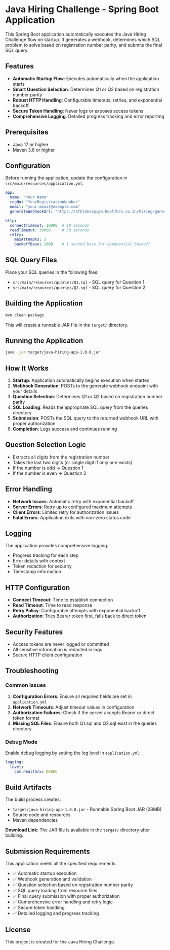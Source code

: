 # Java Hiring Challenge - Spring Boot Application

This Spring Boot application automatically executes the Java Hiring Challenge flow on startup. It generates a webhook, determines which SQL problem to solve based on registration number parity, and submits the final SQL query.

## Features

- **Automatic Startup Flow**: Executes automatically when the application starts
- **Smart Question Selection**: Determines Q1 or Q2 based on registration number parity
- **Robust HTTP Handling**: Configurable timeouts, retries, and exponential backoff
- **Secure Token Handling**: Never logs or exposes access tokens
- **Comprehensive Logging**: Detailed progress tracking and error reporting

## Prerequisites

- Java 17 or higher
- Maven 3.6 or higher

## Configuration

Before running the application, update the configuration in `src/main/resources/application.yml`:

```yaml
app:
  name: "Your Name"
  regNo: "YourRegistrationNumber"
  email: "your.email@example.com"
  generateWebhookUrl: "https://bfhldevapigw.healthrx.co.in/hiring/generateWebhook/JAVA"

http:
  connectTimeout: 10000  # 10 seconds
  readTimeout: 30000     # 30 seconds
  retry:
    maxAttempts: 3
    backoffBase: 1000    # 1 second base for exponential backoff
```

## SQL Query Files

Place your SQL queries in the following files:
- `src/main/resources/queries/Q1.sql` - SQL query for Question 1
- `src/main/resources/queries/Q2.sql` - SQL query for Question 2

## Building the Application

```bash
mvn clean package
```

This will create a runnable JAR file in the `target/` directory.

## Running the Application

```bash
java -jar target/java-hiring-app-1.0.0.jar
```

## How It Works

1. **Startup**: Application automatically begins execution when started
2. **Webhook Generation**: POSTs to the generate webhook endpoint with your details
3. **Question Selection**: Determines Q1 or Q2 based on registration number parity
4. **SQL Loading**: Reads the appropriate SQL query from the queries directory
5. **Submission**: POSTs the SQL query to the returned webhook URL with proper authorization
6. **Completion**: Logs success and continues running

## Question Selection Logic

- Extracts all digits from the registration number
- Takes the last two digits (or single digit if only one exists)
- If the number is odd → Question 1
- If the number is even → Question 2

## Error Handling

- **Network Issues**: Automatic retry with exponential backoff
- **Server Errors**: Retry up to configured maximum attempts
- **Client Errors**: Limited retry for authorization issues
- **Fatal Errors**: Application exits with non-zero status code

## Logging

The application provides comprehensive logging:
- Progress tracking for each step
- Error details with context
- Token redaction for security
- Timestamp information

## HTTP Configuration

- **Connect Timeout**: Time to establish connection
- **Read Timeout**: Time to read response
- **Retry Policy**: Configurable attempts with exponential backoff
- **Authorization**: Tries Bearer token first, falls back to direct token

## Security Features

- Access tokens are never logged or committed
- All sensitive information is redacted in logs
- Secure HTTP client configuration

## Troubleshooting

### Common Issues

1. **Configuration Errors**: Ensure all required fields are set in `application.yml`
2. **Network Timeouts**: Adjust timeout values in configuration
3. **Authorization Failures**: Check if the server accepts Bearer or direct token format
4. **Missing SQL Files**: Ensure both Q1.sql and Q2.sql exist in the queries directory

### Debug Mode

Enable debug logging by setting the log level in `application.yml`:

```yaml
logging:
  level:
    com.healthrx: DEBUG
```

## Build Artifacts

The build process creates:
- `target/java-hiring-app-1.0.0.jar` - Runnable Spring Boot JAR (28MB)
- Source code and resources
- Maven dependencies

**Download Link**: The JAR file is available in the `target/` directory after building.

## Submission Requirements

This application meets all the specified requirements:
- ✅ Automatic startup execution
- ✅ Webhook generation and validation
- ✅ Question selection based on registration number parity
- ✅ SQL query loading from resource files
- ✅ Final query submission with proper authorization
- ✅ Comprehensive error handling and retry logic
- ✅ Secure token handling
- ✅ Detailed logging and progress tracking

## License

This project is created for the Java Hiring Challenge.
